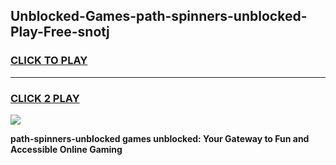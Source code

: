 
## Unblocked-Games-path-spinners-unblocked-Play-Free-snotj
<h3>
<a href="https://premium76.site?title=path-spinners-unblocked&ref=19M">CLICK TO PLAY</a></h3>
<hr>

<h3>
<a href="https://premium76.site?title=path-spinners-unblocked&ref=19M">CLICK 2 PLAY</a>
  
</h3>

<a href="https://premium76.site?title=path-spinners-unblocked&ref=19M"><img src="https://clearcache.store/games.png"></a>


**path-spinners-unblocked games unblocked: Your Gateway to Fun and Accessible Online Gaming**
